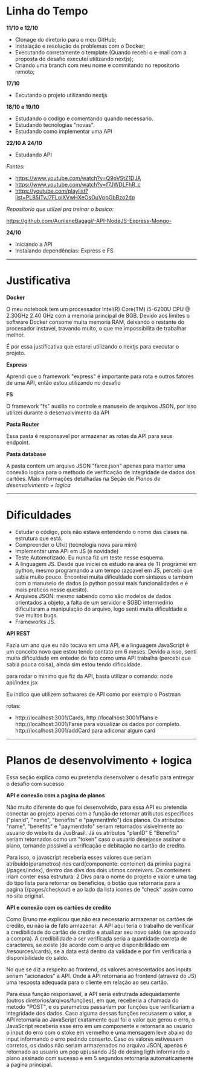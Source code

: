 # Linha do Tempo

 **11/10 e 12/10**
 - Clonage do diretorio para o meu GitHub;
 - Instalação e resolução de problemas com o Docker;
 - Executando corretamente o template (Quando recebi o e-mail com a proposta do desafio executei utilizando nextjs);
 - Criando uma branch com meu nome e commitando no repositorio remoto;

**17/10**
- Excutando o projeto utilizando nextjs

**18/10 e 19/10**
- Estudando o codigo e comentando quando necessario.
- Estudando tecnologias "novas".
- Estudando como implementar uma API 

**22/10 A 24/10**
- Estudando API

*Fontes:*

* https://www.youtube.com/watch?v=Q9oVStZ1DJA
* https://www.youtube.com/watch?v=f7JWDLFhR_c
* https://youtube.com/playlist?list=PL85ITvJ7FLoiXVwHXeOsOuVppGbBzo2dp

*Repositorio que utilzei pra treinar o basico:*

https://github.com/AurileneBagagi/-API-NodeJS-Express-Mongo-

**24/10**
- Iniciando a API
- Instalando dependências: Express e FS

---
# Justificativa
 **Docker**
 
O meu notebook tem um processador Intel(R) Core(TM) i5-6200U CPU @ 2.30GHz 2.40 GHz com a memoria principal de 8GB. Devido aos limites o software Docker consome muita memoria RAM, deixando o restante do procesador instavel, travando muito, o que me impossibilita de trabalhar melhor.

É por essa justificativa que estarei utilizando o nextjs para executar o projeto.

**Express**

Aprendi que o framework "express" é importante para rota e outros fatores de uma API, então estou utilizando no desafio 

**FS**

O framework "fs" auxilia no controle e manuseio de arquivos JSON, por isso utilizei durante o desenvolvimento da API

**Pasta Router**

Essa pasta é responsavel por armazenar as rotas da API para seus endpoint.

**Pasta database**

A pasta contem um arquivo JSON "farce.json" apenas para manter uma conexão logica para o methodo de verificação de integridade de dados dos cartões. Mais informações detalhadas na Seção de *Planos de desenvolvimento + logica*

---

# Dificuldades

- Estudar o código, pois não estava entendendo o nome das clases na estrutura que está.
- Compreender o UIkit (tecnologia nova para mim)
- Implementar uma API em JS (é novidade)
- Teste Automotizado. Eu nunca fiz um teste nesse esquema.
- A linguagem JS. Desde que iniciei os estudo na area de TI programei em python, mesmo programando a um tempo razoavel em JS, percebi que sabia muito pouco. Encontrei muita dificuldade com sintaxes e também com o manuseio de dados (o python possui mais funcionalidades e é mais praticos nesse quesito).
- Arquivos JSON: mesmo sabendo como são modelos de dados orientados a objeto, a falta de um servidor e SGBD intermedirio dificultaram a manipulação do arquivo, logo senti muita dificuldade e tive muitos bugs.
- Frameworks JS.

**API REST**

Fazia um ano que eu não tocava em uma API, e a linguagem JavaScript é um conceito novo que estou tendo contato em 6 meses. Devido a isso, senti muita dificuldade em enteder de fato como uma API trabalha (percebi que sabia pouca coisa), ainda sim estou tendo dificuldade. 

para rodar o minimo que fiz da API, basta utilizar o comando: node api/index.jsx

Eu indico que utilizem softwares de API como por exemplo o Postman

rotas: 
- http://localhost:3001/Cards, http://localhost:3001/Plans e http://localhost:3001/Farse para vizualizar os dados por completo.
http://localhost:3001/addCard para adiconar algum card


---

# Planos de desenvolvimento + logica

Essa seção explica como eu pretendia desenvolver o desafio para entregar o desafio com sucesso

**API e conexão com a pagina de planos**

Não muito diferente do que foi desenvolvido, para essa API eu pretendia conectar ao projeto apenas com a função de retornar atributos especificos ("planId", "name", "benefits" e  "paymentInfo") dos planos. Os atributos: "name", "benefits" e  "paymentInfo" seriam retornados visivelmente ao usuario do website da JusBrasil. Já os atributos "planID" E "Benefits" seriam retornados como um "token" caso o usuario desejasse assinar o plano, tornando possivel a verificação e debitação no cartão de credito.

Para isso, o javascript receberia esses valores que seriam atribuido(parametros) nos card(componente: conteiner) da primira pagina (/pages/index), dentro das divs dos dois utimos conteivers. Os conteiners iriam conter essa estrutura: 2 Divs para o nome do projeto e valor e uma tag do tipo lista para retornar os beneficios,  o botão que retornaria para a pagina (/pages/checkout) e ao lado da lista icones de "check" assim como no site original.

**API e conexão com os cartões de credito**

Como Bruno me explicou que não era necessario armazenar os cartões de credito, eu não ia de fato armazenar. A API aqui teria o trabalho de verificar a credibilidade do cartão de credito e atualizar seu novo saldo (se aprovado a compra). A credibilidade a ser verificada seria a quantidade correta de caracteres, se existe (de acordo com o arqivo disponibilidado em /resources/cards), se a data está dentro da validade e por fim verificaria a disponibilidade do saldo.

No que se diz a respeito ao frontend, os valores acrescentados aos inputs seriam "acionados" a API. Onde a API retornaria ao frontend (atravez do JS) uma resposta adequada para o cliente em relação ao seu cartão.

Para essa função responsavel, a API seria estrutrada adequadamente (outros diretorios/arqivos/funções), em que, receberia a chamada do metodo "POST", e os parametros passariam por funções que verificariam a integridade dos dados. Caso alguma dessas funções recusasem o valor, a API retornaria ao JavaScript exatamente qual foi o valor que gerou o erro, o JavaScript receberia esse erro em um componente e retornaria ao usuario o input do erro com o stoke em vermelho e uma mensagem leve abaixo do input informando o erro pedindo conserto. Caso os valores estivessem corretos, os dados não seriam armazenados no arquivo JSON, apenas é retornado ao usuario um pop up(usando JS) de desing ligth informando o plano assinado com sucesso e em 5 segundos retornaria automaticamente a pagina principal.